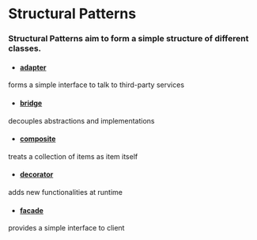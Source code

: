 # Structural Patterns

### Structural Patterns aim to form a simple structure of different classes.

- #### [adapter](adapter.ts)
forms a simple interface to talk to third-party services

- #### [bridge](bridge.ts)
decouples abstractions and implementations

- #### [composite](composite.ts)
treats a collection of items as item itself

- #### [decorator](decorator.ts)
adds new functionalities at runtime

- #### [facade](facade.ts)
provides a simple interface to client
